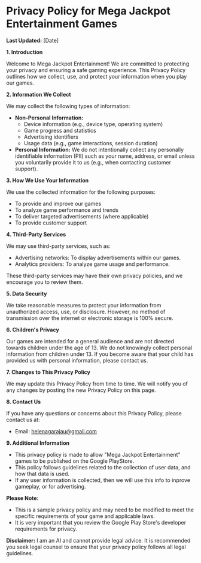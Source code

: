 # Privacy Policy for Mega Jackpot Entertainment Games

**Last Updated:** [Date]

**1. Introduction**

Welcome to Mega Jackpot Entertainment! We are committed to protecting your privacy and ensuring a safe gaming experience. This Privacy Policy outlines how we collect, use, and protect your information when you play our games.

**2. Information We Collect**

We may collect the following types of information:

* **Non-Personal Information:**
    * Device information (e.g., device type, operating system)
    * Game progress and statistics
    * Advertising identifiers
    * Usage data (e.g., game interactions, session duration)
* **Personal Information:** We do not intentionally collect any personally identifiable information (PII) such as your name, address, or email unless you voluntarily provide it to us (e.g., when contacting customer support).

**3. How We Use Your Information**

We use the collected information for the following purposes:

* To provide and improve our games
* To analyze game performance and trends
* To deliver targeted advertisements (where applicable)
* To provide customer support

**4. Third-Party Services**

We may use third-party services, such as:

* Advertising networks: To display advertisements within our games.
* Analytics providers: To analyze game usage and performance.

These third-party services may have their own privacy policies, and we encourage you to review them.

**5. Data Security**

We take reasonable measures to protect your information from unauthorized access, use, or disclosure. However, no method of transmission over the internet or electronic storage is 100% secure.

**6. Children's Privacy**

Our games are intended for a general audience and are not directed towards children under the age of 13. We do not knowingly collect personal information from children under 13. If you become aware that your child has provided us with personal information, please contact us.

**7. Changes to This Privacy Policy**

We may update this Privacy Policy from time to time. We will notify you of any changes by posting the new Privacy Policy on this page.

**8. Contact Us**

If you have any questions or concerns about this Privacy Policy, please contact us at:

* Email: helenagarajau@gmail.com

**9. Additional Information**

* This privacy policy is made to allow "Mega Jackpot Entertainment" games to be published on the Google PlayStore.
* This policy follows guidelines related to the collection of user data, and how that data is used.
* If any user information is collected, then we will use this info to inprove gameplay, or for advertising.

**Please Note:**

* This is a sample privacy policy and may need to be modified to meet the specific requirements of your game and applicable laws.
* It is very important that you review the Google Play Store's developer requirements for privacy.

**Disclaimer:** I am an AI and cannot provide legal advice. It is recommended you seek legal counsel to ensure that your privacy policy follows all legal guidelines.